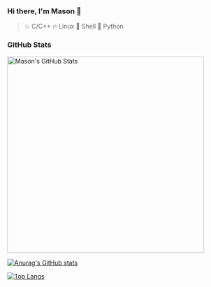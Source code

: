 ### Hi there, I'm Mason 👋

> 💥 C/C++
> 🔥 Linux
> 🌙 Shell
> 🌟 Python

### GitHub Stats
<img src="[https://github-readme-stats.vercel.app/api?username=MasonCodingHere&show_icons=true&theme=dark]" alt="Mason's GitHub Stats" style="width: 450px;" />

[![Anurag's GitHub stats](https://github-readme-stats.vercel.app/api?username=MasonCodingHere&theme=ambient_gradient&show_icons=true&hide=prs,issues,contribs&card_width=400)](https://github.com/anuraghazra/github-readme-stats) 

[![Top Langs](https://github-readme-stats.vercel.app/api/top-langs/?username=MasonCodingHere&hide=QMake,HTML&theme=ambient_gradient&layout=compact&card_width=400)](https://github.com/anuraghazra/github-readme-stats)

